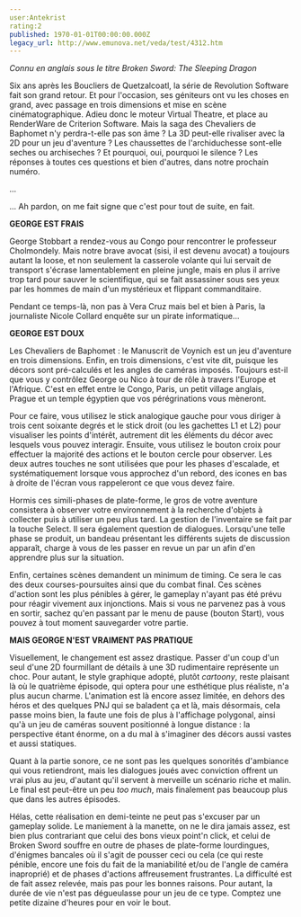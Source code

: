 ```yaml
---
user:Antekrist
rating:2
published: 1970-01-01T00:00:00.000Z
legacy_url: http://www.emunova.net/veda/test/4312.htm
---
```

_Connu en anglais sous le titre Broken Sword: The Sleeping Dragon_  

  

Six ans après les Boucliers de Quetzalcoatl, la série de Revolution Software fait son grand retour. Et pour l'occasion, ses géniteurs ont vu les choses en grand, avec passage en trois dimensions et mise en scène cinématographique. Adieu donc le moteur Virtual Theatre, et place au RenderWare de Criterion Software. Mais la saga des Chevaliers de Baphomet n'y perdra-t-elle pas son âme ? La 3D peut-elle rivaliser avec la 2D pour un jeu d'aventure ? Les chaussettes de l'archiduchesse sont-elle seches ou archiseches ? Et pourquoi, oui, pourquoi le silence ? Les réponses à toutes ces questions et bien d'autres, dans notre prochain numéro.  

...  

... Ah pardon, on me fait signe que c'est pour tout de suite, en fait.  

  

**GEORGE EST FRAIS**  

George Stobbart a rendez-vous au Congo pour rencontrer le professeur Cholmondely. Mais notre brave avocat (sisi, il est devenu avocat) a toujours autant la loose, et non seulement la casserole volante qui lui servait de transport s'écrase lamentablement en pleine jungle, mais en plus il arrive trop tard pour sauver le scientifique, qui se fait assassiner sous ses yeux par les hommes de main d'un mystérieux et flippant commanditaire.  

Pendant ce temps-là, non pas à Vera Cruz mais bel et bien à Paris, la journaliste Nicole Collard enquête sur un pirate informatique...  

  

**GEORGE EST DOUX**  

Les Chevaliers de Baphomet : le Manuscrit de Voynich est un jeu d'aventure en trois dimensions. Enfin, en trois dimensions, c'est vite dit, puisque les décors sont pré-calculés et les angles de caméras imposés. Toujours est-il que vous y contrôlez George ou Nico à tour de rôle à travers l'Europe et l'Afrique. C'est en effet entre le Congo, Paris, un petit village anglais, Prague et un temple égyptien que vos pérégrinations vous mèneront.  

Pour ce faire, vous utilisez le stick analogique gauche pour vous diriger à trois cent soixante degrés et le stick droit (ou les gachettes L1 et L2) pour visualiser les points d'intérêt, autrement dit les éléments du décor avec lesquels vous pouvez interagir. Ensuite, vous utilisez le bouton croix pour effectuer la majorité des actions et le bouton cercle pour observer. Les deux autres touches ne sont utilisées que pour les phases d'escalade, et systématiquement lorsque vous approchez d'un rebord, des icones en bas à droite de l'écran vous rappeleront ce que vous devez faire.  

Hormis ces simili-phases de plate-forme, le gros de votre aventure consistera à observer votre environnement à la recherche d'objets à collecter puis à utiliser un peu plus tard. La gestion de l'inventaire se fait par la touche Select. Il sera également question de dialogues. Lorsqu'une telle phase se produit, un bandeau présentant les différents sujets de discussion apparaît, charge à vous de les passer en revue un par un afin d'en apprendre plus sur la situation.  

Enfin, certaines scènes demandent un minimum de timing. Ce sera le cas des deux courses-poursuites ainsi que du combat final. Ces scènes d'action sont les plus pénibles à gérer, le gameplay n'ayant pas été prévu pour réagir vivement aux injonctions. Mais si vous ne parvenez pas à vous en sortir, sachez qu'en passant par le menu de pause (bouton Start), vous pouvez à tout moment sauvegarder votre partie.  

  

**MAIS GEORGE N'EST VRAIMENT PAS PRATIQUE**  

Visuellement, le changement est assez drastique. Passer d'un coup d'un seul d'une 2D fourmillant de détails à une 3D rudimentaire représente un choc. Pour autant, le style graphique adopté, plutôt _cartoony_, reste plaisant là où le quatrième épisode, qui optera pour une esthétique plus réaliste, n'a plus aucun charme. L'animation est là encore assez limitée, en dehors des héros et des quelques PNJ qui se baladent ça et là, mais désormais, cela passe moins bien, la faute une fois de plus à l'affichage polygonal, ainsi qu'à un jeu de caméras souvent positionné à longue distance : la perspective étant énorme, on a du mal à s'imaginer des décors aussi vastes et aussi statiques.   

Quant à la partie sonore, ce ne sont pas les quelques sonorités d'ambiance qui vous retiendront, mais les dialogues joués avec conviction offrent un vrai plus au jeu, d'autant qu'il servent à merveille un scénario riche et malin. Le final est peut-être un peu _too much_, mais finalement pas beaucoup plus que dans les autres épisodes.  

Hélas, cette réalisation en demi-teinte ne peut pas s'excuser par un gameplay solide. Le maniement à la manette, on ne le dira jamais assez, est bien plus contrariant que celui des bons vieux point'n click, et celui de Broken Sword souffre en outre de phases de plate-forme lourdingues, d'énigmes bancales où il s'agit de pousser ceci ou cela (ce qui reste pénible, encore une fois du fait de la maniabilité et/ou de l'angle de caméra inaproprié) et de phases d'actions affreusement frustrantes. La difficulté est de fait assez relevée, mais pas pour les bonnes raisons. Pour autant, la durée de vie n'est pas dégueulasse pour un jeu de ce type. Comptez une petite dizaine d'heures pour en voir le bout.